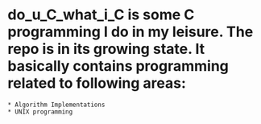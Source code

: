 # do_u_C_what_i_C is some C programming I do in my leisure. The repo is in its growing state. It basically contains programming related to following areas:
    * Algorithm Implementations
    * UNIX programming
